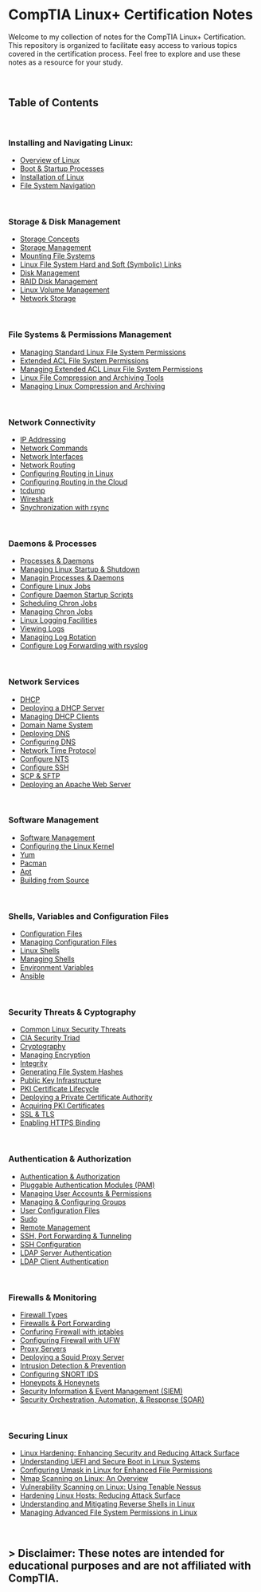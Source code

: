 # CompTIA Linux+ Certification Notes

Welcome to my collection of notes for the CompTIA Linux+ Certification. This repository is organized to facilitate easy access to various topics covered in the certification process. Feel free to explore and use these notes as a resource for your study.

<br>

## Table of Contents

<br>

### Installing and Navigating Linux:

* [Overview of Linux](./1_Installation&FSys_Navigation/Overview.md)
* [Boot & Startup Processes](./1_Installation&FSys_Navigation/Startup.md)
* [Installation of Linux](./1_Installation&FSys_Navigation/Installation.md)
* [File System Navigation](./1_Installation&FSys_Navigation/File_Sys_Nav.md)

<br>

### Storage & Disk Management

* [Storage Concepts](./2_Storage&File_Systems/Storage_Concepts.md)
* [Storage Management](./2_Storage&File_Systems/Storage_Management.md)
* [Mounting File Systems](./2_Storage&File_Systems/Mount.md)
* [Linux File System Hard and Soft (Symbolic) Links](./2_Storage&File_Systems/Links.md)
* [Disk Management](./2_Storage&File_Systems/Disk_Management.md)
* [RAID Disk Management](./2_Storage&File_Systems/RAID.md)
* [Linux Volume Management](./2_Storage&File_Systems/LVM.md)
* [Network Storage](./2_Storage&File_Systems/Network_Storage.md)

<br>

### File Systems & Permissions Management

* [Managing Standard Linux File System Permissions](./3_Perms_Mans/1Standard_Perms.md)
* [Extended ACL File System Permissions](./3_Perms_Mans/3ACL.md)
* [Managing Extended ACL Linux File System Permissions](./3_Perms_Mans/4ACL_Man.md)
* [Linux File Compression and Archiving Tools](./3_Perms_Mans/5Compression.md)
* [Managing Linux Compression and Archiving](./3_Perms_Mans/6Comp_Man.md)

<br>

### Network Connectivity

* [IP Addressing](./4_Network_Connectivity/IP_Addressing.md)
* [Network Commands](./4_Network_Connectivity/Network_Commands.md)
* [Network Interfaces](./4_Network_Connectivity/Network_Interfaces.md.md)
* [Network Routing](./4_Network_Connectivity/Network_Routing.md)
* [Configuring Routing in Linux](./4_Network_Connectivity/Config_Routing.md)
* [Configuring Routing in the Cloud](./4_Network_Connectivity/Config_Cloud_Routing)
* [tcdump](./4_Network_Connectivity/tcpdump.md)
* [Wireshark](./4_Network_Connectivity/Wireshark.md)
* [Snychronization with rsync](./4_Network_Connectivity/SynchWith_rsync.md)

<br>

### Daemons & Processes

* [Processes & Daemons](./5_Daemons&Processes/1Processes&Daemons.md)
* [Managing Linux Startup & Shutdown](./5_Daemons&Processes/2Startup&Shutdown.md)
* [Managin Processes & Daemons](./5_Daemons&Processes/3Managing_Procs&Daemons.md)
* [Configure Linux Jobs](./5_Daemons&Processes/4Configure_Jobs.md)
* [Configure Daemon Startup Scripts](./5_Daemons&Processes/5Config_DaemonSS.md)
* [Scheduling Chron Jobs](./5_Daemons&Processes/6Chron_Scheduling.md)
* [Managing Chron Jobs](./5_Daemons&Processes/7Chron_Managing.md)
* [Linux Logging Facilities](./5_Daemons&Processes/8Logs_Facilities.md)
* [Viewing Logs](./5_Daemons&Processes/9Logs_Viewing.md)
* [Managing Log Rotation](./5_Daemons&Processes/10Logs_Rotate_Manage.md)
* [Configure Log Forwarding with rsyslog](./5_Daemons&Processes/11ForwardingWith_rsyslog.md)


<br>

### Network Services

* [DHCP](./6_Network_Services/1_DHCP.md)
* [Deploying a DHCP Server](./6_Network_Services/2_Deploying_DHCP.md)
* [Managing DHCP Clients](./6_Network_Services/3_Managing_DHCP.md)
* [Domain Name System](./6_Network_Services/4_DNS.md)
* [Deploying DNS](./6_Network_Services/5_Deploy_DNS.md)
* [Configuring DNS](./6_Network_Services/6_Configure_DNS.md)
* [Network Time Protocol](./6_Network_Services/7_NTP.md)
* [Configure NTS](./6_Network_Services/8_Configure_NTS.md)
* [Configure SSH](./6_Network_Services/9_Configure_SSH.md)
* [SCP & SFTP](./6_Network_Services/10_SCP&SFTP.md)
* [Deploying an Apache Web Server](./6_Network_Services/11_Apache_Server.md)

<br>

### Software Management

* [Software Management](./7_Software_Management/1_Software_Management.md)
* [Configuring the Linux Kernel](./7_Software_Management/2_Config_Linux_Kernel.md)
* [Yum](./7_Software_Management/3_Yum.md)
* [Pacman](./7_Software_Management/4_Pacman.md)
* [Apt](./7_Software_Management/5_Apt.md)
* [Building from Source](./7_Software_Management/6_Source_Build.md)

<br>

### Shells, Variables and Configuration Files

* [Configuration Files](./8_Shells&Variables/1_Configuration_Files.md)
* [Managing Configuration Files](./8_Shells&Variables/2_Managing_Config_Files.md)
* [Linux Shells](./8_Shells&Variables/3_Linux_Shells.md)
* [Managing Shells](./8_Shells&Variables/4_Managing_Shells.md)
* [Environment Variables](./8_Shells&Variables/5_Env_Variables.md)
* [Ansible](./8_Shells&Variables/6_Ansible.md)

<br>

### Security Threats & Cyptography

* [Common Linux Security Threats](./9_Threats&Cryptography/1_Security_Threats.md)
* [CIA Security Triad](./9_Threats&Cryptography/2_CIA_Triad.md)
* [Cryptography](./9_Threats&Cryptography/3_Cryptography.md)
* [Managing Encryption](./9_Threats&Cryptography/4_Managing_Encryption.md)
* [Integrity](./9_Threats&Cryptography/5_Integrity.md)
* [Generating File System Hashes](./9_Threats&Cryptography/6_Hashes.md)
* [Public Key Infrastructure](./9_Threats&Cryptography/7_PKI.md)
* [PKI Certificate Lifecycle](./9_Threats&Cryptography/8_Certificate_Lifecycle.md)
* [Deploying a Private Certificate Authority](./9_Threats&Cryptography/9_Private_CA.md)
* [Acquiring PKI Certificates](./9_Threats&Cryptography/10_PKI_Certificates.md)
* [SSL & TLS](./9_Threats&Cryptography/11_SSL&TLS.md)
* [Enabling HTTPS Binding](./9_Threats&Cryptography/12_HTTPS_Binding.md)

<br>

### Authentication & Authorization

* [Authentication & Authorization](./10_Authentication&Authorization/1_Authentication&Authorization.md)
* [Pluggable Authentication Modules (PAM)](./10_Authentication&Authorization/2_PAM.md)
* [Managing User Accounts & Permissions](./10_Authentication&Authorization/3_User_Accounts.md)
* [Managing & Configuring Groups](./10_Authentication&Authorization/4_Groups.md)
* [User Configuration Files](./10_Authentication&Authorization/5_User_Config_Files.md)
* [Sudo](./10_Authentication&Authorization/6_Sudo.md)
* [Remote Management](./10_Authentication&Authorization/7_Remote_Management.md)
* [SSH, Port Forwarding & Tunneling](./10_Authentication&Authorization/8_SSH&Tunnels.md)
* [SSH Configuration](./10_Authentication&Authorization/9_SSH_Config.md)
* [LDAP Server Authentication](./10_Authentication&Authorization/10_LDAP_Server.md)
* [LDAP Client Authentication](./10_Authentication&Authorization/11_LDAP_Client.md)

<br>

### Firewalls & Monitoring

* [Firewall Types](./11_Firewalls/1_Firewall_Types.md)
* [Firewalls & Port Forwarding](./11_Firewalls/2_Firewalls&Forwarding.md)
* [Confuring Firewall with iptables](./11_Firewalls/3_IPtables.md)
* [Configuring Firewall with UFW](./11_Firewalls/4_UFW.md)
* [Proxy Servers](./11_Firewalls/5_Proxy_Servers.md)
* [Deploying a Squid Proxy Server](./11_Firewalls/6_Squid_Server.md)
* [Intrusion Detection & Prevention](./11_Firewalls/7_Intrusion_Detection&Prevention.md)
* [Configuring SNORT IDS](./11_Firewalls/8_Snort_IDS.md)
* [Honeypots & Honeynets](./11_Firewalls/9_Honeypots.md)
* [Security Information & Event Management (SIEM)](./11_Firewalls/10_SIEM.md)
* [Security Orchestration, Automation, & Response (SOAR)](./11_Firewalls/11_SOAR.md)

<br>

### Securing Linux

* [Linux Hardening: Enhancing Security and Reducing Attack Surface](./12_Securing_Linux/1_Linux_Hardening.md)
* [Understanding UEFI and Secure Boot in Linux Systems](./12_Securing_Linux/2_UEFI_Secure_Boot.md)
* [Configuring Umask in Linux for Enhanced File Permissions](./12_Securing_Linux/3_Permissions_umask.md)
* [Nmap Scanning on Linux: An Overview](./12_Securing_Linux/4_Scanning.md)
* [Vulnerability Scanning on Linux: Using Tenable Nessus](./12_Securing_Linux/5_Assessing_Security.md)
* [Hardening Linux Hosts: Reducing Attack Surface](./12_Securing_Linux/6_Disabling&Removing.md)
* [Understanding and Mitigating Reverse Shells in Linux](./12_Securing_Linux/7_Reverse_Shell.md)
* [Managing Advanced File System Permissions in Linux](./12_Securing_Linux/8_Advanced_Permissions.md)


<!-- <br> -->

<!-- ### Managing SELinux -->

<!-- <br> -->

<!-- ### Bash Scripting -->

<!-- <br> -->

<!-- ### Application Containers -->

<!-- <br> -->

<!-- ### Infrastructure as Code -->

<!-- <br> -->

<!-- ### Performance Troublshooting -->

<!-- <br> -->

<!-- ### Network & Storage Troublshooting -->

<!-- <br> -->

<!-- ### Permissions Issues & Restoring Linux OS -->

<!-- <br> -->

<!-- ### Systemd for Troublshooting -->

<br>

## > Disclaimer: These notes are intended for educational purposes and are not affiliated with CompTIA.
